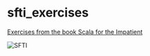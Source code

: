 # sfti_exercises
[Exercises from the book Scala for the Impatient](https://horstmann.com/scala/)

![SFTI](https://horstmann.com/scala/images/cover2.jpg)
